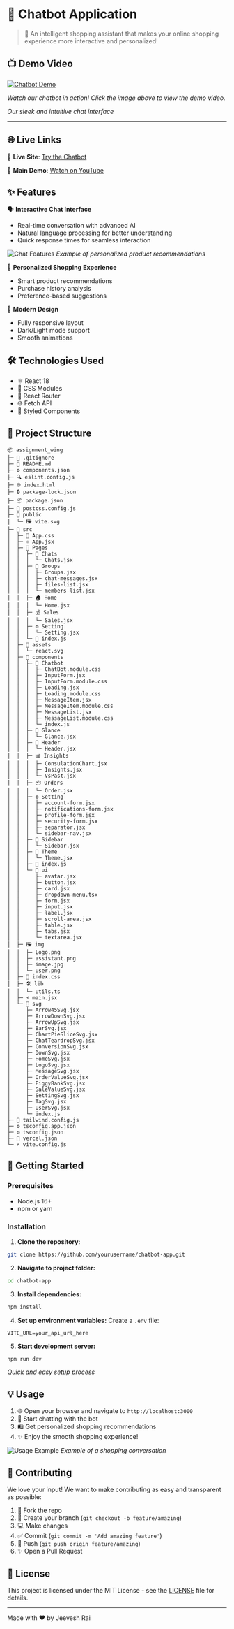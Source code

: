 # 🤖 Chatbot Application

> 🌟 An intelligent shopping assistant that makes your online shopping experience more interactive and personalized!

## 📺 Demo Video

[![Chatbot Demo](Screenshot/1.png)](https://youtu.be/3XQ-zuWE00g?si=tUpgNEbGcm33xisF)

*Watch our chatbot in action! Click the image above to view the demo video.*

*Our sleek and intuitive chat interface*

---
## 🌐 Live Links

🔗 **Live Site**: [Try the Chatbot](https://assignment-wing.vercel.app/)

🎥 **Main Demo**: [Watch on YouTube](https://youtu.be/3XQ-zuWE00g?si=tUpgNEbGcm33xisF)

## ✨ Features

🗣️ **Interactive Chat Interface**
- Real-time conversation with advanced AI
- Natural language processing for better understanding
- Quick response times for seamless interaction

![Chat Features](Screenshot/6.png)
*Example of personalized product recommendations*

🎯 **Personalized Shopping Experience**
- Smart product recommendations
- Purchase history analysis
- Preference-based suggestions

🎨 **Modern Design**
- Fully responsive layout
- Dark/Light mode support
- Smooth animations

## 🛠️ Technologies Used

- ⚛️ React 18
- 🎨 CSS Modules
- 🔄 React Router
- 🌐 Fetch API
- 💅 Styled Components

## 📁 Project Structure

```
📦 assignment_wing
├─ 📜 .gitignore
├─ 📖 README.md
├─ ⚙️ components.json
├─ 🔍 eslint.config.js
├─ 🌐 index.html
├─ 🔒 package-lock.json
├─ 📦 package.json
├─ 🎨 postcss.config.js
├─ 📂 public
│  └─ 🖼️ vite.svg
├─ 📂 src
│  ├─ 🎨 App.css
│  ├─ ⚛️ App.jsx
│  ├─ 📂 Pages
│  │  ├─ 💬 Chats
│  │  │  └─ Chats.jsx
│  │  ├─ 👥 Groups
│  │  │  ├─ Groups.jsx
│  │  │  ├─ chat-messages.jsx
│  │  │  ├─ files-list.jsx
│  │  │  └─ members-list.jsx
│  │  ├─ 🏠 Home
│  │  │  └─ Home.jsx
│  │  ├─ 💰 Sales
│  │  │  └─ Sales.jsx
│  │  ├─ ⚙️ Setting
│  │  │  └─ Setting.jsx
│  │  └─ 📑 index.js
│  ├─ 🎨 assets
│  │  └─ react.svg
│  ├─ 🧩 components
│  │  ├─ 🤖 Chatbot
│  │  │  ├─ ChatBot.module.css
│  │  │  ├─ InputForm.jsx
│  │  │  ├─ InputForm.module.css
│  │  │  ├─ Loading.jsx
│  │  │  ├─ Loading.module.css
│  │  │  ├─ MessageItem.jsx
│  │  │  ├─ MessageItem.module.css
│  │  │  ├─ MessageList.jsx
│  │  │  ├─ MessageList.module.css
│  │  │  └─ index.js
│  │  ├─ 👀 Glance
│  │  │  └─ Glance.jsx
│  │  ├─ 📌 Header
│  │  │  └─ Header.jsx
│  │  ├─ 📊 Insights
│  │  │  ├─ ConsulationChart.jsx
│  │  │  ├─ Insights.jsx
│  │  │  └─ VsPast.jsx
│  │  ├─ 📦 Orders
│  │  │  └─ Order.jsx
│  │  ├─ ⚙️ Setting
│  │  │  ├─ account-form.jsx
│  │  │  ├─ notifications-form.jsx
│  │  │  ├─ profile-form.jsx
│  │  │  ├─ security-form.jsx
│  │  │  ├─ separator.jsx
│  │  │  └─ sidebar-nav.jsx
│  │  ├─ 🔄 Sidebar
│  │  │  └─ Sidebar.jsx
│  │  ├─ 🎨 Theme
│  │  │  └─ Theme.jsx
│  │  ├─ 📑 index.js
│  │  └─ 🎯 ui
│  │     ├─ avatar.jsx
│  │     ├─ button.jsx
│  │     ├─ card.jsx
│  │     ├─ dropdown-menu.tsx
│  │     ├─ form.jsx
│  │     ├─ input.jsx
│  │     ├─ label.jsx
│  │     ├─ scroll-area.jsx
│  │     ├─ table.jsx
│  │     ├─ tabs.jsx
│  │     └─ textarea.jsx
│  ├─ 🖼️ img
│  │  ├─ Logo.png
│  │  ├─ assistant.png
│  │  ├─ image.jpg
│  │  └─ user.png
│  ├─ 🎨 index.css
│  ├─ 🛠️ lib
│  │  └─ utils.ts
│  ├─ ⚡ main.jsx
│  └─ 🎨 svg
│     ├─ Arrow45Svg.jsx
│     ├─ ArrowDownSvg.jsx
│     ├─ ArrowUpSvg.jsx
│     ├─ BarSvg.jsx
│     ├─ ChartPieSliceSvg.jsx
│     ├─ ChatTeardropSvg.jsx
│     ├─ ConversionSvg.jsx
│     ├─ DownSvg.jsx
│     ├─ HomeSvg.jsx
│     ├─ LogoSvg.jsx
│     ├─ MessageSvg.jsx
│     ├─ OrderValueSvg.jsx
│     ├─ PiggyBankSvg.jsx
│     ├─ SaleValueSvg.jsx
│     ├─ SettingSvg.jsx
│     ├─ TagSvg.jsx
│     ├─ UserSvg.jsx
│     └─ index.js
├─ 🎨 tailwind.config.js
├─ ⚙️ tsconfig.app.json
├─ ⚙️ tsconfig.json
├─ 🚀 vercel.json
└─ ⚡ vite.config.js
```

## 🚀 Getting Started

### Prerequisites

- Node.js 16+
- npm or yarn

### Installation

1. **Clone the repository:**
```bash
git clone https://github.com/yourusername/chatbot-app.git
```

2. **Navigate to project folder:**
```bash
cd chatbot-app
```

3. **Install dependencies:**
```bash
npm install
```

4. **Set up environment variables:**
Create a `.env` file:
```env
VITE_URL=your_api_url_here
```

5. **Start development server:**
```bash
npm run dev
```
*Quick and easy setup process*

## 💡 Usage

1. 🌐 Open your browser and navigate to `http://localhost:3000`
2. 💬 Start chatting with the bot
3. 🛍️ Get personalized shopping recommendations
4. ✨ Enjoy the smooth shopping experience!

![Usage Example](Screenshot/9.png)
*Example of a shopping conversation*

## 🤝 Contributing

We love your input! We want to make contributing as easy and transparent as possible:

1. 🍴 Fork the repo
2. 🔄 Create your branch (`git checkout -b feature/amazing`)
3. 💻 Make changes
4. ✅ Commit (`git commit -m 'Add amazing feature'`)
5. 🚀 Push (`git push origin feature/amazing`)
6. ✨ Open a Pull Request

## 📝 License

This project is licensed under the MIT License - see the [LICENSE](LICENSE) file for details.

---

Made with ❤️ by Jeevesh Rai
